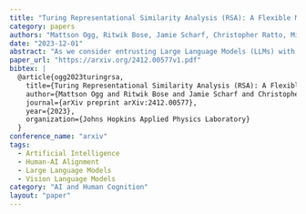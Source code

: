 ```yaml
---
title: "Turing Representational Similarity Analysis (RSA): A Flexible Method for Measuring Alignment Between Human and Artificial Intelligence"
category: papers
authors: "Mattson Ogg, Ritwik Bose, Jamie Scharf, Christopher Ratto, Michael Wolmetz"
date: "2023-12-01"
abstract: "As we consider entrusting Large Language Models (LLMs) with key societal and decision-making roles, measuring their alignment with human cognition becomes critical. This requires methods that can assess how these systems represent information and facilitate comparisons to human understanding across diverse tasks. To meet this need, we developed Turing Representational Similarity Analysis (RSA), a method that uses pairwise similarity ratings to quantify alignment between AIs and humans. We tested this approach on semantic alignment across text and image modalities, measuring how different Large Language and Vision Language Model (LLM and VLM) similarity judgments aligned with human responses at both group and individual levels. GPT-4 showed the strongest alignment with human performance among the models we tested, particularly when leveraging its text processing capabilities rather than image processing, regardless of the input modality. However, no model we studied adequately captured the inter-individual variability observed among human participants. This method helped uncover certain hyperparameters and prompts that could steer model behavior to have more or less human-like qualities at an inter-individual or group level. Turing RSA enables the efficient and flexible quantification of human-AI alignment and complements existing accuracy-based benchmark tasks."
paper_url: "https://arxiv.org/2412.00577v1.pdf"
bibtex: |
  @article{ogg2023turingrsa,
    title={Turing Representational Similarity Analysis (RSA): A Flexible Method for Measuring Alignment Between Human and Artificial Intelligence},
    author={Mattson Ogg and Ritwik Bose and Jamie Scharf and Christopher Ratto and Michael Wolmetz},
    journal={arXiv preprint arXiv:2412.00577},
    year={2023},
    organization={Johns Hopkins Applied Physics Laboratory}
  }
conference_name: "arxiv"
tags:
  - Artificial Intelligence
  - Human-AI Alignment
  - Large Language Models
  - Vision Language Models
category: "AI and Human Cognition"
layout: "paper"
---
```

